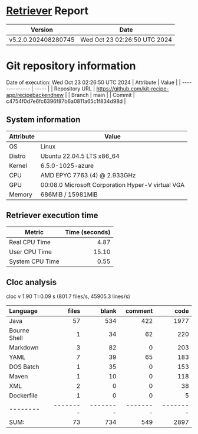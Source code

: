 # [Retriever](https://github.com/PalladioSimulator/Palladio-ReverseEngineering-Retriever) Report
| Version | Date |
| ------- | ---- |
| v5.2.0.202408280745 | Wed Oct 23 02:26:50 UTC 2024 |

# Git repository information
Date of execution: Wed Oct 23 02:26:50 UTC 2024
|    Attribute   | Value |
| -------------- | ----- |
| Repository URL | https://github.com/kit-recipe-app/recipebackendnew |
| Branch         | main |
| Commit         | c4754f0d7e6fc6396f87b6a0811a65c1f834d98d |


## System information
| Attribute | Value |
| --------- | ----- |
| OS | Linux  |
| Distro | Ubuntu 22.04.5 LTS x86_64  |
| Kernel | 6.5.0-1025-azure  |
| CPU | AMD EPYC 7763 (4) @ 2.933GHz  |
| GPU | 00:08.0 Microsoft Corporation Hyper-V virtual VGA  |
| Memory | 686MiB / 15981MiB  |

## Retriever execution time
| Metric | Time (seconds) |
| --- | ---: |
| Real CPU Time | 4.87 |
| User CPU Time | 15.10 |
| System CPU Time | 0.55 |
<!--
Explainations:
- __Real CPU Time__: actual time the command has run (can be less than total time spent in user and system mode for multi-threaded processes)
- __User CPU Time__: time the command has spent running in user mode
- __System CPU Time__: time the command has spent running in system or kernel mode
-->

## Cloc analysis
cloc v 1.90  T=0.09 s (801.7 files/s, 45905.3 lines/s)

Language|files|blank|comment|code
:-------|-------:|-------:|-------:|-------:
Java|57|534|422|1977
Bourne Shell|1|34|62|220
Markdown|3|82|0|203
YAML|7|39|65|183
DOS Batch|1|35|0|153
Maven|1|10|0|118
XML|2|0|0|38
Dockerfile|1|0|0|5
--------|--------|--------|--------|--------
SUM:|73|734|549|2897
